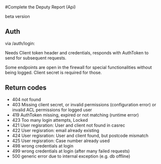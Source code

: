 #Complete the Deputy Report (Api)

beta version

Auth
----
via    /auth/login: 

Needs Client token header and credentials, responds with AuthToken to send for subsequent requests.

Some endpoints are open in the firewall for special functionalities without being logged. 
Client secret is required for those.
    

Return codes
------------
* 404 not found
* 403 Missing client secret, or invalid permissions (configuration error) or invalid ACL permissions for logged user
* 419 AuthToken missing, expired or not matching (runtime error)
* 423 Too many login attempts, Locked
* 421 User regisration: User and client not found in casrec
* 422 User regisration: email already existing
* 424 User regisration: User and client found, but postcode mismatch
* 425 User regisration: Case number already used
* 498 wrong credentials at login
* 499 wrong credentials at login (after many failed requests)
* 500 generic error due to internal exception (e.g. db offline)

